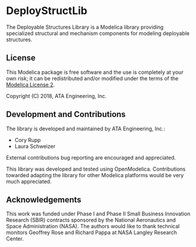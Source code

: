 # DeployStructLib
The Deployable Structures Library is a Modelica library providing specialized structural and mechanism components for modeling deployable structures.


## License

This Modelica package is free software and the use is completely at your own risk;
it can be redistributed and/or modified under the terms of the [Modelica License 2](https://modelica.org/licenses/ModelicaLicense2).


Copyright (C) 2018, ATA Engineering, Inc.


## Development and Contributions

The library is developed and maintained by ATA Engineering, Inc.:

 - Cory Rupp
 - Laura Schweizer

External contributions bug reporting are encouraged and appreciated.

This library was developed and tested using OpenModelica. Contributions towarded adapting the library for other Modelica platforms would be very much appreciated.


## Acknowledgements

This work was funded under Phase I and Phase II Small Business Innovation Research (SBIR) contracts sponsored by the National Aeronautics and Space Administration (NASA). The authors would like to thank technical monitors Geoffrey Rose and Richard Pappa at NASA Langley Research Center.
